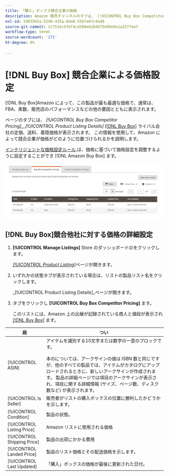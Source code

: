 ```yaml
---
title: 「購入」ボックス競合企業の価格
description: Amazon 販売チャンネルのタブは、 [!UICONTROL Buy Box Competitor Pricing] amazon によって競合企業の価格がわかるようにするためのものです。
exl-id: 2d03565a-5246-435a-8da8-55b7e67c4ad8
source-git-commit: 2c753ec5f6f4cd509e61b4875e09e9a1a2577ee7
workflow-type: tm+mt
source-wordcount: '271'
ht-degree: 0%

---
```


# [!DNL Buy Box] 競合企業による価格設定

[!DNL Buy Box]Amazon によって、この製品が最も最適な価格で、通常は、FBA、素数、販売店のパフォーマンスなどの他の要因とともに表示されます。

ページのタブには、 _[!UICONTROL Buy Box Competitor Pricing]__[!UICONTROL Product Listing Details]_ [[!DNL Buy Box]](./buy-box-competitor-pricing.md) ライバル会社の定価、送料、着陸価格が表示されます。 この情報を使用して、Amazon によって競合企業が価格がどのように位置づけられるかを説明します。

[インテリジェントな価格設定ルール ](./intelligent-repricing-rules.md) は、価格に基づいて価格設定を調整するように設定することができ [!DNL Amazon Buy Box] ます。

![「購入」ボックス競合企業の価格設定について](assets/amazon-listing-details-buy-box.png)

## [!DNL Buy Box]競合他社に対する価格の詳細設定

1. **[!UICONTROL Manage Listings]** Store のダッシュボードのをクリックします。

   [_[!UICONTROL Product Listing]_](./managing-product-listings.md)ページが開きます。

1. いずれかの状態タブが表示されている場合は、リストの製品リスト名をクリックします。

   _[!UICONTROL Product Listing Details]_ページが開きます。

1. タブをクリックし **[!UICONTROL Buy Box Competitor Pricing]** ます。

   このリストには、Amazon 上の出展が記録されている商人と値段が表示され [[!DNL Buy Box]](./buy-box-competitor-pricing.md) ます。

| 段 | つい |
|--- |--- |
| [!UICONTROL ASIN] | アイテムを識別する10文字または数字の一意のブロックです。<br><br>本のについては、アークサインの値は ISBN 数と同じですが、他のすべての製品では、アイテムがカタログにアップロードされるときに、新しいアークサインが作成されます。 製品の詳細ページでは項目のアークサインが表示され、項目に関する詳細情報 (サイズ、ページ数、ディスク数など) が表示されます。 |
| [!UICONTROL Is Seller] | 販売者がリストの購入ボックスの位置に勝利したかどうかを示します。 |
| [!UICONTROL Condition] | [ ](./product-listing-condition.md) 製品の状態。 |
| [!UICONTROL Listing Price] | Amazon リストに使用される価格 |
| [!UICONTROL Shipping Price] | 製品の出荷にかかる費用 |
| [!UICONTROL Landed Price] | 製品のリスト価格とその配送価格を示します。 |
| [!UICONTROL Last Updated] | 「購入」ボックスの価格が最後に更新された日付。 |
